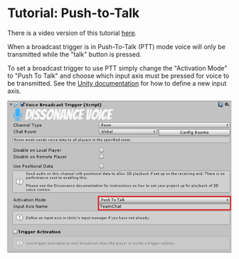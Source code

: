 # Tutorial: Push-to-Talk

There is a video version of this tutorial [here](https://www.youtube.com/watch?v=Kz7qM6XditI).



When a broadcast trigger is in Push-To-Talk (PTT) mode voice will only be transmitted while the "talk" button is pressed.

To set a broadcast trigger to use PTT simply change the "Activation Mode" to "Push To Talk" and choose which input axis must be pressed for voice to be transmitted. See the [Unity documentation](https://docs.unity3d.com/Manual/class-InputManager.html) for how to define a new input axis.

![A Voice Broadcast Trigger with Push To Talk](../images/VoiceBroadcastTrigger_PTT.png)

